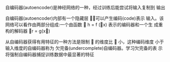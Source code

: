 自编码器(autoencoder)是神经网络的一种，经过训练后能尝试将输入复制到 输出

自编码器(autoencoder)内部有一个隐藏层 􏰕，可以产生编码(code)表示 输入。该网络可以看作由两部分组成:一个由函数 􏰕 h = f (􏰔x) 表示的编码器和一个生 成重构的解码器 􏱞r = g(x􏰕)

从自编码器获得有用特征的一种方法是限制 􏰕 的维度比 􏰔 小，这种编码维度 小于输入维度的自编码器称为 欠完备(undercomplete)自编码器。学习欠完备的表 示将强制自编码器捕捉训练数据中最显著的特征